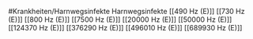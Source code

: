 #Krankheiten/Harnwegsinfekte
Harnwegsinfekte
[[490 Hz (E)]]
[[730 Hz (E)]]
[[800 Hz (E)]]
[[7500 Hz (E)]]
[[20000 Hz (E)]]
[[50000 Hz (E)]]
[[124370 Hz (E)]]
[[376290 Hz (E)]]
[[496010 Hz (E)]]
[[689930 Hz (E)]]
